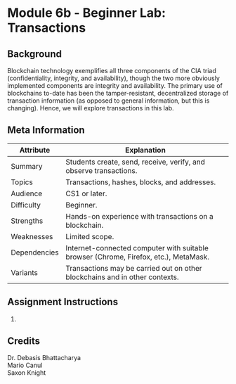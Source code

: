 # Module 6b - Beginner Lab: Transactions

## Background
Blockchain technology exemplifies all three components of the CIA triad (confidentiality, integrity, and availability), though the two more obviously implemented components are integrity and availability. The primary use of blockchains to-date has been the tamper-resistant, decentralized storage of transaction information (as opposed to general information, but this is changing). Hence, we will explore transactions in this lab.

## Meta Information
| Attribute | Explanation |
| - | - |
| Summary | Students create, send, receive, verify, and observe transactions. |
| Topics | Transactions, hashes, blocks, and addresses. |
| Audience | CS1 or later. |
| Difficulty | Beginner. |
| Strengths | Hands-on experience with transactions on a blockchain. |
| Weaknesses | Limited scope. |
| Dependencies | Internet-connected computer with suitable browser (Chrome, Firefox, etc.), MetaMask. |
| Variants | Transactions may be carried out on other blockchains and in other contexts. |

## Assignment Instructions
1. 

## Credits
Dr. Debasis Bhattacharya  
Mario Canul  
Saxon Knight  
